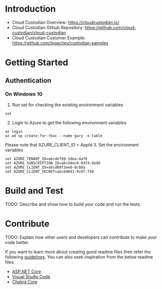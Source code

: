 # Introduction  
- Cloud Custodian Overview: https://cloudcustodian.io/
- Cloud Custodian Gtihub Repository: https://github.com/cloud-custodian/cloud-custodian
- Cloud Custodian Customer Example: https://github.com/logachev/custodian-samples

# Getting Started
## Authentication
### On Windows 10
1. Run set for checking the existing environment variables
```
set
```
2. Login to Azure to get the following environment variables
```
az login
az ad sp create-for-rbac --name gary -o table
```
Please note that AZURE_CLIENT_ID = AppId
3. Set the environment variables
```
set AZURE_TENANT_ID=abcdef89-3dea-4af8
set AZURE_SUBSCRIPTION_ID=abcd4ec8-93f4-9e9d
set AZURE_CLIENT_ID=abcd0df3ee0-0c0da
set AZURE_CLIENT_SECRET=abcd4041-9c8f-f40
```


# Build and Test
TODO: Describe and show how to build your code and run the tests. 

# Contribute
TODO: Explain how other users and developers can contribute to make your code better. 

If you want to learn more about creating good readme files then refer the following [guidelines](https://docs.microsoft.com/en-us/azure/devops/repos/git/create-a-readme?view=azure-devops). You can also seek inspiration from the below readme files:
- [ASP.NET Core](https://github.com/aspnet/Home)
- [Visual Studio Code](https://github.com/Microsoft/vscode)
- [Chakra Core](https://github.com/Microsoft/ChakraCore)